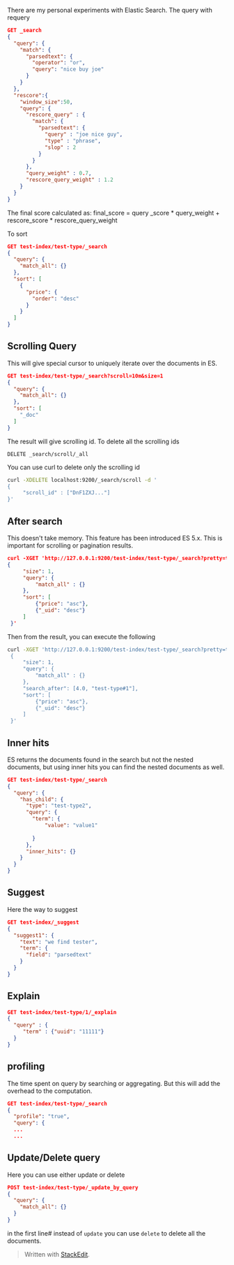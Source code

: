 
There are my personal experiments with Elastic Search.
The query with requery
```json
GET _search
{
  "query": {
    "match": {
      "parsedtext": {
        "operator": "or",
        "query": "nice buy joe"
      }
    }
  },
  "rescore":{
    "window_size":50,
    "query": {
      "rescore_query" : {
        "match": {
          "parsedtext": {
            "query" : "joe nice guy",
            "type" : "phrase",
            "slop" : 2
          }
        }
      },
      "query_weight" : 0.7,
      "rescore_query_weight" : 1.2
    }
  }
}
```

The final score calculated as:
final_score = query _score * query_weight + rescore_score * rescore_query_weight

To sort 
```json
GET test-index/test-type/_search
{
  "query": {
    "match_all": {}
  },
  "sort": [
    {
      "price": {
        "order": "desc"
      }
    }
  ]
}
```
## Scrolling Query
This will give special cursor to uniquely iterate over the documents in ES.
```json
GET test-index/test-type/_search?scroll=10m&size=1
{
  "query": {
    "match_all": {}
  },
  "sort": [
    "_doc"
  ]
}
```
The result will give scrolling id.
To delete all the scrolling ids
```
DELETE _search/scroll/_all
```

You can use curl to delete only the scrolling id
```bash
curl -XDELETE localhost:9200/_search/scroll -d '
{
     "scroll_id" : ["DnF1ZXJ..."]
}'
```

## After search
This doesn't take memory. This feature has been introduced ES 5.x. This is important for scrolling or pagination results. 

```json
curl -XGET 'http://127.0.0.1:9200/test-index/test-type/_search?pretty=true' -d '
{
     "size": 1,
     "query": {
         "match_all" : {}
     },
     "sort": [
         {"price": "asc"},
         {"_uid": "desc"}
     ]
 }'
```
Then from the result, you can execute the following

```bash
curl -XGET 'http://127.0.0.1:9200/test-index/test-type/_search?pretty=true' -d '
 {
     "size": 1,
     "query": {
         "match_all" : {}
     },
     "search_after": [4.0, "test-type#1"],
     "sort": [
         {"price": "asc"},
         {"_uid": "desc"}
     ]
 }'
```

## Inner hits
ES returns the documents found in the search but not the nested documents, but using inner hits you can find the nested documents as well.

```json
GET test-index/test-type/_search
{
  "query": {
    "has_child": {
      "type": "test-type2",
      "query": {
        "term": {
            "value": "value1"
          
        }
      },
      "inner_hits": {}
    }
  }
}
```
## Suggest
Here the way to suggest
```json
GET test-index/_suggest
{
  "suggest1": {
    "text": "we find tester",
    "term": {
      "field": "parsedtext"
    }
  }
}
```

## Explain

```json
GET test-index/test-type/1/_explain
{
  "query" : {
     "term" : {"uuid": "11111"}
  }
}
```

## profiling
The time spent on query by searching or aggregating. But this will add the overhead to the computation.

```json
GET test-index/test-type/_search
{
  "profile": "true",
  "query": { 
  ...
  ...
```

## Update/Delete query

Here you can use either update or delete
```json
POST test-index/test-type/_update_by_query
{
  "query": {
    "match_all": {}
  }
}
```

in the first line# instead of `update` you can use `delete` to delete all the documents.

> Written with [StackEdit](https://stackedit.io/).
<!--stackedit_data:
eyJoaXN0b3J5IjpbNTYwNDE1NjkwLDE5NjEyNzY4MjEsLTEyNT
M0NzM4MDUsLTczNTMzMDc4Nyw1NDc1ODUxNjEsLTE5NDQ4NDM3
OTYsMjA5MzQzMDExMSwyMDM2OTE4MDgzLDQ0Njk5NTY4MSw3MD
EwMzcxMDQsODc2MjE1MzE5LC01MTU1NTE2NTMsLTk2NzcyODgx
MiwxMTM3MjczODIyLDEyMTE5NjMwMzksOTg1OTE5MzY1LDE0MT
E4NjY3M119
-->